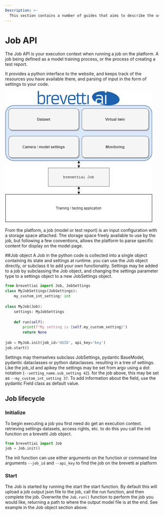 ```yaml
---
Description: >-
  This section contains a number of guides that aims to describe the use of the Job API.
---
```


# Job API

The Job API is your execution context when running a job on the platform. A job being defined as a model training process, or the process of creating a test report.

It provides a python interface to the website, and keeps track of the resources you have available there, and parsing of input in the form of settings to your code.

![](BrevettiAI_Job_API.png)

From the platform, a job \(model or test report\) is an input configuration with a storage space attached. The storage space freely available to use by the job, but following a few conventions, allows the platform to parse specific content for display on the model page.


##Job object
A Job in the python code is collected into a single object containing its state and settings at runtime. you can use the Job object directly, or subclass it to add your own functionality.
Settings may be added to a job by subclassing the Job object, and changing the settings parameter type to a settings object to a new JobSettings object.

```python
from brevettiai import Job, JobSettings
class MyJobSettings(JobSettings):
    my_custom_int_setting: int
    
class MyJob(Job):
    settings: MyJobSettings
    
    def run(self):
        print(f"My setting is {self.my_custom_setting}")
        return None

job = MyJob.init(job_id='UUID', api_key='key')
job.start()
```



Settings may themselves subclass JobSettings, pydantic BaseModel, pydantic dataclasses or python dataclasses. 
resulting in a tree of settings.
Like the job_id and apikey the settings may be set from argv using a dot notation (`--setting_name.sub_setting 42`).
for the job above, this may be set as `--my_custom_int_setting 37`. To add information about the field,
use the pydantic Field class as default value. 

## Job lifecycle
### Initialize
To begin executing a job you first need do get an execution context. retrieving settings datasets, access rights, etc.
to do this you call the init function on a brevetti Job object.
```python
from brevettiai import Job
job = Job.init()
```
The init function can use either arguments on the function or command line
arguments `--job_id` and `--api_key` to find the job on the brevetti ai platform

### Start
The Job is started by running the start the start function.
By default this will upload a job output json file to the job, call the run function, and then complete the job.
Overwrite the `Job.run()` function to perform the job you would like,
returning a path to where the output model file is at the end. See example in the Job object section above.